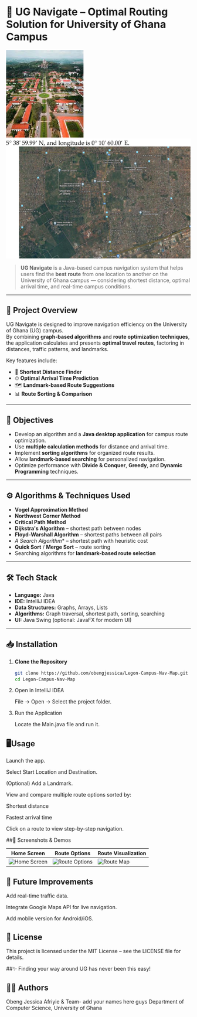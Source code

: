 # 🚀 UG Navigate – Optimal Routing Solution for University of Ghana Campus

![UG Navigate Banner](https://github.com/obengjessica/Legon-Campus-Nav-Map/blob/main/UG.jpeg)![UG Navigate Banner](https://github.com/obengjessica/Legon-Campus-Nav-Map/blob/main/UG-map.png)

> **UG Navigate** is a Java-based campus navigation system that helps users find the **best route** from one location to another on the University of Ghana campus — considering shortest distance, optimal arrival time, and real-time campus conditions.

---

## 📜 Project Overview

UG Navigate is designed to improve navigation efficiency on the University of Ghana (UG) campus.  
By combining **graph-based algorithms** and **route optimization techniques**, the application calculates and presents **optimal travel routes**, factoring in distances, traffic patterns, and landmarks.

Key features include:
- 🚗 **Shortest Distance Finder**
- ⏱ **Optimal Arrival Time Prediction**
- 🗺 **Landmark-based Route Suggestions**
- 📊 **Route Sorting & Comparison**

---

## 🎯 Objectives

- Develop an algorithm and a **Java desktop application** for campus route optimization.
- Use **multiple calculation methods** for distance and arrival time.
- Implement **sorting algorithms** for organized route results.
- Allow **landmark-based searching** for personalized navigation.
- Optimize performance with **Divide & Conquer**, **Greedy**, and **Dynamic Programming** techniques.

---

## ⚙️ Algorithms & Techniques Used

- **Vogel Approximation Method**
- **Northwest Corner Method**
- **Critical Path Method**
- **Dijkstra's Algorithm** – shortest path between nodes
- **Floyd-Warshall Algorithm** – shortest paths between all pairs
- **A* Search Algorithm** – shortest path with heuristic cost
- **Quick Sort** / **Merge Sort** – route sorting
- Searching algorithms for **landmark-based route selection**

---

## 🛠 Tech Stack

- **Language:** Java
- **IDE:** IntelliJ IDEA
- **Data Structures:** Graphs, Arrays, Lists
- **Algorithms:** Graph traversal, shortest path, sorting, searching
- **UI:** Java Swing (optional: JavaFX for modern UI)

---

## 📥 Installation

1. **Clone the Repository**
   ```bash
   git clone https://github.com/obengjessica/Legon-Campus-Nav-Map.git
   cd Legon-Campus-Nav-Map

2. Open in IntelliJ IDEA

   File → Open → Select the project folder.

3. Run the Application

   Locate the Main.java file and run it.


## 🖥Usage
Launch the app.

Select Start Location and Destination.

(Optional) Add a Landmark.

View and compare multiple route options sorted by:

Shortest distance

Fastest arrival time

Click on a route to view step-by-step navigation.

##📸 Screenshots & Demos

| Home Screen                              | Route Options                                | Route Visualization                  |
| ---------------------------------------- | -------------------------------------------- | ------------------------------------ |
| ![Home Screen](./assets/home-screen.png) | ![Route Options](./assets/route-options.png) | ![Route Map](./assets/route-map.gif) |



## 🚀 Future Improvements
Add real-time traffic data.

Integrate Google Maps API for live navigation.

Add mobile version for Android/iOS.


## 📄 License
This project is licensed under the MIT License – see the LICENSE file for details.

##✨ Finding your way around UG has never been this easy!

## 👨‍💻 Authors
Obeng Jessica Afriyie 
& Team- add your names here guys
Department of Computer Science, University of Ghana





